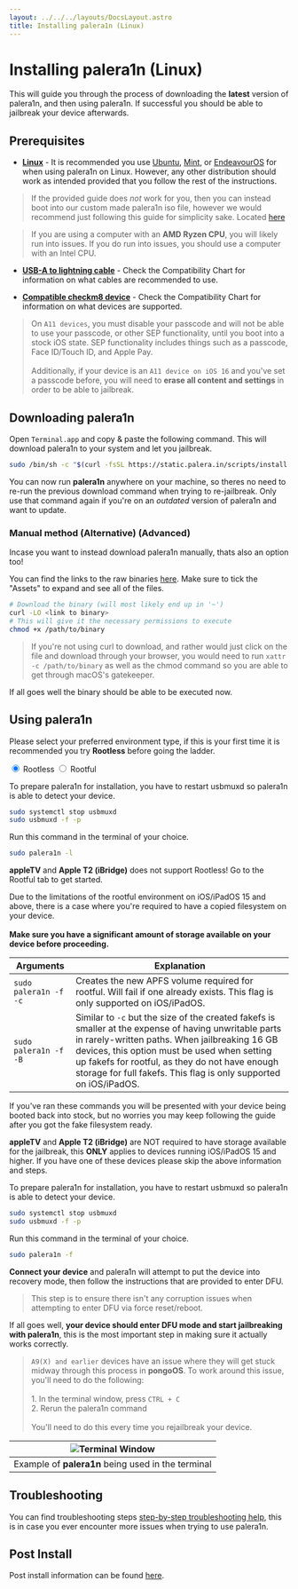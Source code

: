 ```yaml
---
layout: ../../../layouts/DocsLayout.astro
title: Installing palera1n (Linux)
---
```

# Installing palera1n (Linux)

This will guide you through the process of downloading the **latest** version of palera1n, and then using palera1n. If successful you should be able to jailbreak your device afterwards.

## Prerequisites
- __[Linux](/docs/reference/compatibility-chart)__ - It is recommended you use [Ubuntu](https://ubuntu.com/), [Mint](https://linuxmint.com/), or [EndeavourOS](https://endeavouros.com/) for when using palera1n on Linux. However, any other distribution should work as intended provided that you follow the rest of the instructions.

> If the provided guide does *not* work for you, then you can instead boot into our custom made palera1n iso file, however we would recommend just following this guide for simplicity sake. Located [here](/docs/get-started/installing-palen1x-windows)

> If you are using a computer with an **AMD Ryzen CPU**, you will likely run into issues. If you do run into issues, you should use a computer with an Intel CPU.

- __[USB-A to lightning cable](/docs/reference/compatibility-chart)__ - Check the Compatibility Chart for information on what cables are recommended to use.

- __[Compatible checkm8 device](/docs/reference/compatibility-chart)__ - Check the Compatibility Chart for information on what devices are supported.

> On `A11 devices`, you must disable your passcode and will not be able to use your passcode, or other SEP functionality, until you boot into a stock iOS state. SEP functionality includes things such as a passcode, Face ID/Touch ID, and Apple Pay.<br/><br/>Additionally, if your device is an `A11 device on iOS 16` and you've set a passcode before, you will need to **erase all content and settings** in order to be able to jailbreak.

## Downloading palera1n
Open `Terminal.app` and copy & paste the following command. This will download palera1n to your system and let you jailbreak.

```sh
sudo /bin/sh -c "$(curl -fsSL https://static.palera.in/scripts/install.sh)"
```

You can now run **palera1n** anywhere on your machine, so theres no need to re-run the previous download command when trying to re-jailbreak. Only use that command again if you're on an *outdated* version of palera1n and want to update.

### Manual method (Alternative) (Advanced)
Incase you want to instead download palera1n manually, thats also an option too!

You can find the links to the raw binaries [here](https://github.com/palera1n/palera1n/releases). Make sure to tick the "Assets" to expand and see all of the files.

```sh
# Download the binary (will most likely end up in '~')
curl -LO <link to binary>
# This will give it the necessary permissions to execute
chmod +x /path/to/binary 
```

> If you're not using curl to download, and rather would just click on the file and download through your browser, you would need to run `xattr -c /path/to/binary` as well as the chmod command so you are able to get through macOS's gatekeeper.

If all goes well the binary should be able to be executed now.

## Using palera1n
Please select your preferred environment type, if this is your first time it is recommended you try **Rootless** before going the ladder.

<tab-container>
    <input type="radio" id="tabToggle01" name="tabs" value="1" checked />
    <label for="tabToggle01" checked="checked">Rootless</label>
    <input type="radio" id="tabToggle02" name="tabs" value="2" />
    <label for="tabToggle02">Rootful</label>
    <tab-content>
<MarkdownRenderer class="docs-stuff">

To prepare palera1n for installation, you have to restart usbmuxd so palera1n is able to detect your device.

```sh
sudo systemctl stop usbmuxd
sudo usbmuxd -f -p
```

Run this command in the terminal of your choice.

```sh
sudo palera1n -l
```

<p class="markdown-warning">
<strong>appleTV</strong> and <strong>Apple T2 (iBridge)</strong> does not support Rootless! Go to the Rootful tab to get started.
</p>

</MarkdownRenderer>
    </tab-content>
    <tab-content>
<MarkdownRenderer class="docs-stuff">

<p class="markdown-warning">
Due to the limitations of the rootful environment on iOS/iPadOS 15 and above, there is a case where you're required to have a copied filesystem on your device.<br/><br/><strong>Make sure you have a significant amount of storage available on your device before proceeding.</strong>
</p>

|Arguments|Explanation|
|-|-|
|`sudo palera1n -f -c`|Creates the new APFS volume required for rootful. Will fail if one already exists. This flag is only supported on iOS/iPadOS.|
|`sudo palera1n -f -B`|Similar to `-c` but the size of the created fakefs is smaller at the expense of having unwritable parts in rarely-written paths. When jailbreaking 16 GB devices, this option must be used when setting up fakefs for rootful, as they do not have enough storage for full fakefs. This flag is only supported on iOS/iPadOS.|

If you've ran these commands you will be presented with your device being booted back into stock, but no worries you may keep following the guide after you got the fake filesystem ready.

<p class="markdown-warning">
<strong>appleTV</strong>  and <strong>Apple T2 (iBridge)</strong>  are NOT required to have storage available for the jailbreak, this <strong>ONLY</strong> applies to devices running iOS/iPadOS 15 and higher. If you have one of these devices please skip the above information and steps.
</p>

To prepare palera1n for installation, you have to restart usbmuxd so palera1n is able to detect your device.

```sh
sudo systemctl stop usbmuxd
sudo usbmuxd -f -p
```

Run this command in the terminal of your choice.

```sh
sudo palera1n -f
```




</MarkdownRenderer>
    </tab-content>
</tab-container>







**Connect your device** and palera1n will attempt to put the device into recovery mode, then follow the instructions that are provided to enter DFU.

> This step is to ensure there isn't any corruption issues when attempting to enter DFU via force reset/reboot.

If all goes well, **your device should enter DFU mode and start jailbreaking with palera1n**, this is the most important step in making sure it actually works correctly.

> `A9(X) and earlier` devices have an issue where they will get stuck midway through this process in **pongoOS**. To work around this issue, you'll need to do the following:<br/><br/>1. In the terminal window, press `CTRL + C`<br/>2. Rerun the palera1n command<br/><br/>You'll need to do this every time you rejailbreak your device.

| ![Terminal Window](https://github.com/palera1n/palera.in/assets/97859147/03f2338b-e870-4c23-8097-390c692c1d1f) |
|:-:|
|Example of **palera1n** being used in the terminal|

## Troubleshooting
<p class="markdown-info">
You can find troubleshooting steps <a href="/docs/troubleshoot/troubleshooting-steps">step-by-step troubleshooting help</a>, this is in case you ever encounter more issues when trying to use palera1n.
</p>

## Post Install
<p class="markdown-tip">
Post install information can be found <a href="/docs/get-started/post-install">here</a>.
</p>